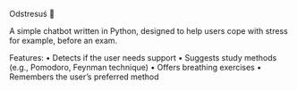 Odstresuś 🦙

A simple chatbot written in Python, designed to help users cope with stress for example, before an exam.

Features:
	•	Detects if the user needs support
	•	Suggests study methods (e.g., Pomodoro, Feynman technique)
	•	Offers breathing exercises
	•	Remembers the user’s preferred method
